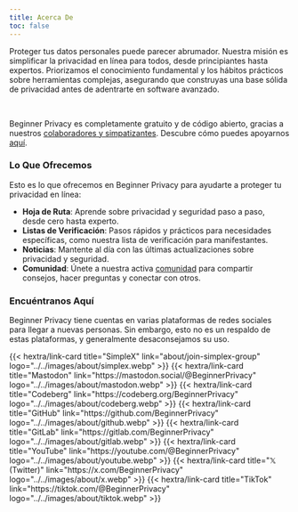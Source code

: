 ```yaml
---
title: Acerca De
toc: false
---
```

Proteger tus datos personales puede parecer abrumador. Nuestra misión es simplificar la privacidad en línea para todos, desde principiantes hasta expertos. Priorizamos el conocimiento fundamental y los hábitos prácticos sobre herramientas complejas, asegurando que construyas una base sólida de privacidad antes de adentrarte en software avanzado.

<br>

Beginner Privacy es completamente gratuito y de código abierto, gracias a nuestros [colaboradores y simpatizantes](/es/about/contributors). Descubre cómo puedes apoyarnos [aquí](/es/about/donate).

### Lo Que Ofrecemos
Esto es lo que ofrecemos en Beginner Privacy para ayudarte a proteger tu privacidad en línea:  
- **Hoja de Ruta**: Aprende sobre privacidad y seguridad paso a paso, desde cero hasta experto.  
- **Listas de Verificación**: Pasos rápidos y prácticos para necesidades específicas, como nuestra lista de verificación para manifestantes.  
- **Noticias**: Mantente al día con las últimas actualizaciones sobre privacidad y seguridad.  
- **Comunidad**: Únete a nuestra activa [comunidad](/es/about/join-simplex-group) para compartir consejos, hacer preguntas y conectar con otros.

### Encuéntranos Aquí
Beginner Privacy tiene cuentas en varias plataformas de redes sociales para llegar a nuevas personas. Sin embargo, esto no es un respaldo de estas plataformas, y generalmente desaconsejamos su uso.

<div class="recommendations">
  <div class="grid">
    {{< hextra/link-card title="SimpleX" link="about/join-simplex-group" logo="../../images/about/simplex.webp" >}}
    {{< hextra/link-card title="Mastodon" link="https://mastodon.social/@BeginnerPrivacy" logo="../../images/about/mastodon.webp" >}}
    {{< hextra/link-card title="Codeberg" link="https://codeberg.org/BeginnerPrivacy" logo="../../images/about/codeberg.webp" >}}
    {{< hextra/link-card title="GitHub" link="https://github.com/BeginnerPrivacy" logo="../../images/about/github.webp" >}}
    {{< hextra/link-card title="GitLab" link="https://gitlab.com/BeginnerPrivacy" logo="../../images/about/gitlab.webp" >}}
    {{< hextra/link-card title="YouTube" link="https://youtube.com/@BeginnerPrivacy" logo="../../images/about/youtube.webp" >}}
    {{< hextra/link-card title="𝕏 (Twitter)" link="https://x.com/BeginnerPrivacy" logo="../../images/about/x.webp" >}}
    {{< hextra/link-card title="TikTok" link="https://tiktok.com/@BeginnerPrivacy" logo="../../images/about/tiktok.webp" >}}
  </div>
</div>